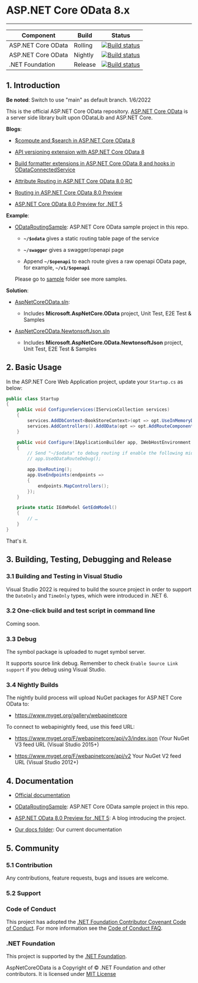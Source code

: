 # ASP.NET Core OData 8.x
---

Component | Build  | Status 
--------|--------- |---------
ASP.NET Core OData|Rolling | [![Build status](https://identitydivision.visualstudio.com/OData/_apis/build/status/AspNetCoreOData/AspNetCoreOData-main-rolling)](https://identitydivision.visualstudio.com/OData/_build/latest?definitionId=1132)
ASP.NET Core OData|Nightly | [![Build status](https://identitydivision.visualstudio.com/OData/_apis/build/status/AspNetCoreOData/AspNetCoreOData-main-nightly)](https://identitydivision.visualstudio.com/OData/_build/latest?definitionId=1169)
.NET Foundation|Release|[![Build status](https://dev.azure.com/dotnet/OData/_apis/build/status/AspNetCoreOData/AspNetCoreOData-main-Yaml-release?branchName=main)](https://dev.azure.com/dotnet/OData/_apis/build/status/AspNetCoreOData/AspNetCoreOData-main-Yaml-release?branchName=main)

## 1. Introduction

**Be noted**:  Switch to use "main" as default branch. 1/6/2022

This is the official ASP.NET Core OData repository.
[ASP.NET Core OData](https://www.nuget.org/packages/Microsoft.AspNetCore.OData/8.0.0) is a server side library built upon ODataLib and ASP.NET Core.

**Blogs**:

* [$compute and $search in ASP.NET Core OData 8](https://devblogs.microsoft.com/odata/compute-and-search-in-asp-net-core-odata-8/)

* [API versioning extension with ASP.NET Core OData 8](https://devblogs.microsoft.com/odata/api-versioning-extension-with-asp-net-core-odata-8/)

* [Build formatter extensions in ASP.NET Core OData 8 and hooks in ODataConnectedService](https://devblogs.microsoft.com/odata/build-formatter-extensions-in-asp-net-core-odata-8-and-hooks-in-odataconnectedservice/)

* [Attribute Routing in ASP.NET Core OData 8.0 RC](https://devblogs.microsoft.com/odata/attribute-routing-in-asp-net-core-odata-8-0-rc/)

* [Routing in ASP.NET Core OData 8.0 Preview](https://devblogs.microsoft.com/odata/routing-in-asp-net-core-8-0-preview/)

* [ASP.NET Core OData 8.0 Preview for .NET 5](https://devblogs.microsoft.com/odata/asp-net-odata-8-0-preview-for-net-5/)

**Example**:
* [ODataRoutingSample](https://github.com/OData/AspNetCoreOData/tree/main/sample/ODataRoutingSample): ASP.NET Core OData sample project in this repo.
  
   - **`~/$odata`** gives a static routing table page of the service
   
   - **`~/swagger`** gives a swagger/openapi page
 
   - Append **`~/$openapi`** to each route gives a raw openapi OData page, for example, **`~/v1/$openapi`**
   
   Please go to [sample](./sample) folder see more samples.
   
 **Solution**:
 * [AspNetCoreOData.sln](AspNetCoreOData.sln):
 
   - Includes **Microsoft.AspNetCore.OData** project, Unit Test, E2E Test & Samples
   
 * [AspNetCoreOData.NewtonsoftJson.sln](AspNetCoreOData.NewtonsoftJson.sln)
 
   - Includes **Microsoft.AspNetCore.OData.NewtonsoftJson** project, Unit Test, E2E Test & Samples
	
## 2. Basic Usage

In the ASP.NET Core Web Application project, update your `Startup.cs` as below:

```C#
public class Startup
{
    public void ConfigureServices(IServiceCollection services)
    {
        services.AddDbContext<BookStoreContext>(opt => opt.UseInMemoryDatabase("BookLists"));
        services.AddControllers().AddOData(opt => opt.AddRouteComponents("odata", GetEdmModel()));
    }

    public void Configure(IApplicationBuilder app, IWebHostEnvironment env)
    {
        // Send "~/$odata" to debug routing if enable the following middleware
        // app.UseODataRouteDebug();

        app.UseRouting();
        app.UseEndpoints(endpoints =>
        {
            endpoints.MapControllers();
        });
    }

    private static IEdmModel GetEdmModel()
    {
        // …
    }
}
```

That's it. 


## 3. Building, Testing, Debugging and Release

### 3.1 Building and Testing in Visual Studio

Visual Studio 2022 is required to build the source project in order to support the `DateOnly` and `TimeOnly` types, which were introduced in .NET 6.

### 3.2 One-click build and test script in command line
Coming soon.

### 3.3 Debug

The symbol package is uploaded to nuget symbol server. 

It supports source link debug. Remember to check `Enable Source Link support` if you debug using Visual Studio.

### 3.4 Nightly Builds

The nightly build process will upload NuGet packages for ASP.NET Core OData to:

* https://www.myget.org/gallery/webapinetcore

To connect to webapinightly feed, use this feed URL:

* https://www.myget.org/F/webapinetcore/api/v3/index.json (Your NuGet V3 feed URL (Visual Studio 2015+)

* https://www.myget.org/F/webapinetcore/api/v2 Your NuGet V2 feed URL (Visual Studio 2012+)

## 4. Documentation

* [Official documentation](https://learn.microsoft.com/odata/webapi-8/overview)

* [ODataRoutingSample](https://github.com/OData/AspNetCoreOData/tree/main/sample/ODataRoutingSample): ASP.NET Core OData sample project in this repo.

* [ASP.NET OData 8.0 Preview for .NET 5](https://devblogs.microsoft.com/odata/asp-net-odata-8-0-preview-for-net-5/): A blog introducing the project.

* [Our docs folder](./docs): Our current documentation

## 5. Community

### 5.1 Contribution

Any contributions, feature requests, bugs and issues are welcome.

### 5.2 Support

### Code of Conduct

This project has adopted the [.NET Foundation Contributor Covenant Code of Conduct](https://dotnetfoundation.org/about/policies/code-of-conduct). For more information see the [Code of Conduct FAQ](https://dotnetfoundation.org/about/faq).

### .NET Foundation

This project is supported by the [.NET Foundation](https://dotnetfoundation.org).

AspNetCoreOData is a Copyright of &copy; .NET Foundation and other contributors. It is licensed under [MIT License](https://github.com/OData/AspNetCoreOData/blob/main/License.txt)
